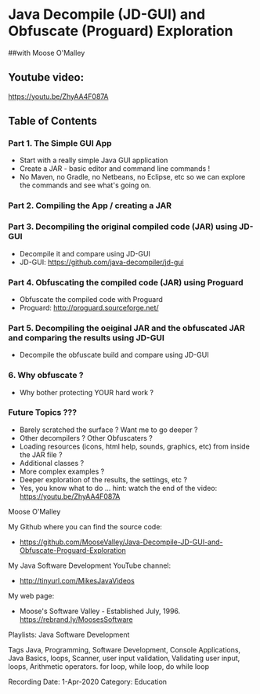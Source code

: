 # Java Decompile (JD-GUI) and Obfuscate (Proguard) Exploration
##with Moose O'Malley

## Youtube video:
https://youtu.be/ZhyAA4F087A

## Table of Contents

### Part 1. The Simple GUI App
* Start with a really simple Java GUI application
* Create a JAR - basic editor and command line commands !
* No Maven, no Gradle, no Netbeans, no Eclipse, etc
so we can explore the commands and see what's going on.

### Part 2. Compiling the App / creating a JAR

### Part 3. Decompiling the original compiled code (JAR) using JD-GUI
* Decompile it and compare using JD-GUI
* JD-GUI:	https://github.com/java-decompiler/jd-gui

### Part 4. Obfuscating the compiled code (JAR) using Proguard
* Obfuscate the compiled code with Proguard
* Proguard:	http://proguard.sourceforge.net/

### Part 5. Decompiling the oeiginal JAR and the obfuscated JAR and comparing the results using JD-GUI
* Decompile the obfuscate build and compare using JD-GUI

### 6. Why obfuscate ?
* Why bother protecting YOUR hard work ?

### Future Topics ???
* Barely scratched the surface ?  Want me to go deeper ?
* Other decompilers ?  Other Obfuscaters ?
* Loading resources (icons, html help, sounds, graphics, etc) from inside the JAR file ?
* Additional classes ?
* More complex examples ?
* Deeper exploration of the results, the settings, etc ?
* Yes, you know what to do ... hint: watch the end of the video:
https://youtu.be/ZhyAA4F087A


Moose O'Malley

My Github where you can find the source code:
* https://github.com/MooseValley/Java-Decompile-JD-GUI-and-Obfuscate-Proguard-Exploration

My Java Software Development YouTube channel:
* http://tinyurl.com/MikesJavaVideos

My web page:
* Moose's Software Valley - Established July, 1996.
https://rebrand.ly/MoosesSoftware


Playlists:	Java Software Development

Tags
	Java, Programming, Software Development, Console Applications, Java Basics, loops, Scanner, user input validation, Validating user input, loops, Arithmetic operators. for loop, while loop, do while loop

Recording Date:	1-Apr-2020
Category:	Education




